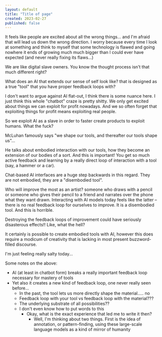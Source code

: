 ```yaml
---
layout: default
title: "Title of page"
created: 2023-02-27
published: false
---
```


It feels like people are excited about all the wrong things... and I'm afraid that will lead us down the wrong direction. I worry because every time I look at something and think to myself that some technology is flawed and going nowhere it ends of growing much much bigger than I could ever have expected (and never really fixing its flaws...)


We are like digital slave owners. You know the thought process isn't that much different right? 



What does an AI that extends our sense of self look like? that is designed as a true "tool" that you have proper feedback loops with?

I don't want to argue against AI flat-out, I think there is some nuance here. I just think this whole "chatbot" craze is pretty shitty. We only get excited about things we can exploit for profit nowadays. And we so often forget that exploiting things for profit means exploiting real people. 

So we exploit AI as a slave in order to faster create products to exploit humans. What the fuck?



McLuhan famously says "we shape our tools, and thereafter our tools shape us"...

He talks about embodied interaction with our tools, how they become an extension of our bodies of a sort. And this is important! You get so much active feedback and learning by a really direct loop of interaction with a tool (say, a hammer or a car).

Chat-based AI interfaces are a huge step backwards in this regard. They are not embodied, they are a "disembodied tool".

Who will improve the most as an artist? someone who draws with a pencil or someone who gives their pencil to a friend and narrates over the phone what they want drawn. Interacting with AI models today feels like the latter – there is no real feedback loop for ourselves to improve. It is a disembodied tool. And this is horrible.

Destroying the feedback loops of improvement could have seriously disasterous effects!! Like, what the hell? 

It certainly is possible to create embodied tools with AI, however this does require a modicum of creativity that is lacking in most present buzzword-filled discourse.

I'm just feeling really salty today...



Some notes on the above:
- AI (at least in chatbot form) breaks a really important feedback loop necessary for mastery of tools
- Yet also it creates a new kind of feedback loop, one never really seen before...
	- In the past, the tool lets us more directly shape the material..... no
	- Feedback loop with your tool vs feedback loop with the material???
	- The underlying substrate of all possibilities??
	- I don't even know how to put words to this
		- Okay, what is the exact experience that led me to write it then?
			- Well, I'm thinking about two things. First is the idea of annotation, or pattern-finding, using these large-scale language models as a kind of mirror of humanity
